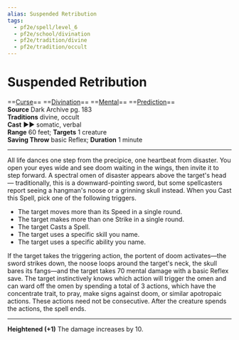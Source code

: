 ```yaml
---
alias: Suspended Retribution
tags:
  - pf2e/spell/level_6
  - pf2e/school/divination
  - pf2e/tradition/divine
  - pf2e/tradition/occult
---
```


# Suspended Retribution

==[Curse](../../../Traits/Curse.md)== ==[Divination](../../../Traits/Divination.md)== ==[Mental](../../../Traits/Mental.md)== ==[Prediction](../../../Traits/Prediction.md)==  
__Source__ Dark Archive pg. 183  
**Traditions** divine, occult  
**Cast** ►► somatic, verbal  
**Range** 60 feet; **Targets** 1 creature  
**Saving Throw** basic Reflex; **Duration** 1 minute

---

All life dances one step from the precipice, one heartbeat from disaster. You open your eyes wide and see doom waiting in the wings, then invite it to step forward. A spectral omen of disaster appears above the target's head— traditionally, this is a downward-pointing sword, but some spellcasters report seeing a hangman's noose or a grinning skull instead. When you Cast this Spell, pick one of the following triggers.

- The target moves more than its Speed in a single round.
- The target makes more than one Strike in a single round.
- The target Casts a Spell.
- The target uses a specific skill you name.
- The target uses a specific ability you name.

If the target takes the triggering action, the portent of doom activates—the sword strikes down, the noose loops around the target's neck, the skull bares its fangs—and the target takes 70 mental damage with a basic Reflex save. The target instinctively knows which action will trigger the omen and can ward off the omen by spending a total of 3 actions, which have the concentrate trait, to pray, make signs against doom, or similar apotropaic actions. These actions need not be consecutive. After the creature spends the actions, the spell ends.

<hr>

**Heightened (+1)** The damage increases by 10.
